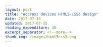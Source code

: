 ```yaml
---
layout: post
title: "Accross devices HTML5-CSS3 design"
date: 2017-07-15
updated: 2017-07-15
reading_expenditure: 10
excerpt_separator: <!--more-->
thumb_img: /images/html5css3.png
---
```



